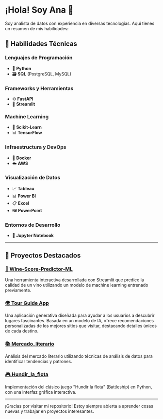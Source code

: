 # ¡Hola! Soy Ana 👋

Soy analista de datos con experiencia en diversas tecnologías. Aquí tienes un resumen de mis habilidades:

## 🚀 Habilidades Técnicas

### Lenguajes de Programación
- 🐍 **Python**
- 🗃️ **SQL** (PostgreSQL, MySQL)

### Frameworks y Herramientas
- ⚙️ **FastAPI**
- 🌟 **Streamlit**

### Machine Learning
- 🤖 **Scikit-Learn**
- 📊 **TensorFlow**

### Infraestructura y DevOps
- 🐳 **Docker**
- ☁️ **AWS**

### Visualización de Datos
- 📈 **Tableau**
- 📊 **Power BI**
- 📋 **Excel**
- 🖼️ **PowerPoint**

### Entornos de Desarrollo
- 📓 **Jupyter Notebook**

---

## 📂 Proyectos Destacados

### [🍷 Wine-Score-Predictor-ML](https://github.com/4nn-1sM/Wine-Score-Predictor-ML)
Una herramienta interactiva desarrollada con Streamlit que predice la calidad de un vino utilizando un modelo de machine learning entrenado previamente.

### [🌍 Tour Guide App](https://github.com/4nn-1sM/tour-guide-app)
Una aplicación generativa diseñada para ayudar a los usuarios a descubrir lugares fascinantes. Basada en un modelo de IA, ofrece recomendaciones personalizadas de los mejores sitios que visitar, destacando detalles únicos de cada destino.

### [📚 Mercado_literario](https://github.com/4nn-1sM/Mercado_literario)
Análisis del mercado literario utilizando técnicas de análisis de datos para identificar tendencias y patrones.

### [🎮 Hundir_la_flota](https://github.com/4nn-1sM/Hundir_la_flota)
Implementación del clásico juego "Hundir la flota" (Battleship) en Python, con una interfaz gráfica interactiva.

---

¡Gracias por visitar mi repositorio! Estoy siempre abierta a aprender cosas nuevas y trabajar en proyectos interesantes.

